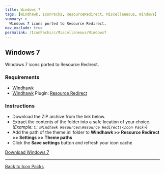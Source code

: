```yaml
---
title: Windows 7
tags: [Windhawk, IconPacks, ResourceRedirect, Miscellaneous, Windows]
summary: >
  Windows 7 icons ported to Resource Redirect.
nav_exclude: true
permalink: /IconPacks/c/Miscellaneous/Windows7
---
```


## Windows 7
Windows 7 icons ported to Resource Redirect.

<!-- 
[![Windows 7 Preview](https://gitlab.com/the-back-room/windhawk/resource-redirect/windows-series/windows-7/-/raw/main/Extras/Preview.bmp)](https://gitlab.com/the-back-room/windhawk/resource-redirect/windows-series/windows-7/-/raw/main/Extras/Preview.bmp)
-->

### Requirements

- [Windhawk](https://windhawk.net/)
- [Windhawk](https://windhawk.net/) Plugin: [Resource Redirect](https://windhawk.net/mods/icon-resource-redirect)

### Instructions

 - Download the ZIP archive from the link below.
 - Extract the contents of the folder into a safe location of your choice. *(Example: `C:\Windhawk Resources\Resource Redirect\<Icon Pack>`)*
 - Add the path of the theme.ini folder to **Windhawk >> Resource Redirect >> Settings >> Theme paths**
 - Click the **Save settings** button and refresh your icon cache

<a href="https://gitlab.com/the-back-room/windhawk/resource-redirect/windows-series/windows-7/-/archive/main/windows-7-main.zip" class="btn btn--primary btn--lg" target="_blank" rel="noopener noreferrer">Download Windows 7</a>

---

<a href="/IconPacks" class="btn btn--secondary btn--sm">Back to Icon Packs</a>